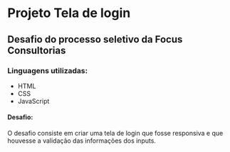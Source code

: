 # Projeto Tela de login
## Desafio do processo seletivo da Focus Consultorias

### Linguagens utilizadas:
- HTML
- CSS
- JavaScript

#### Desafio:
O desafio consiste em criar uma tela de login que fosse responsiva e que houvesse a validação das informações dos inputs.